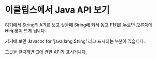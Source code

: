 # 이클립스에서 Java API 보기

여기에서 String의 API를 보고 싶을때 String에 커서 놓고 F1키를 누르면 오른쪽에 Help창이 뜨게 됩니다.

거기에 보면
Javadoc for 'java.lang.String' 라고 표시되는 부분이 있습니다.

그곳을  클릭하면 그에 관한 API가 표시됩니다.